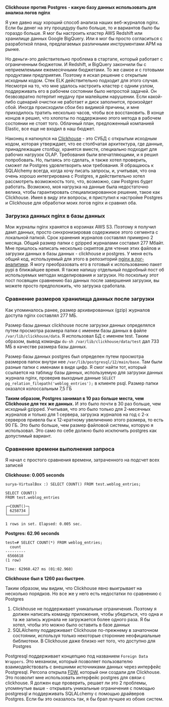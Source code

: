 **Clickhouse** **против** **Postgres** **- какую базу данных использовать для анализа логов** **nginx**

Я уже давно ищу хороший способ анализа наших веб-журналов nginx. Если бы денег на эту процедуру было больше, то и вариантов было бы гораздо больше. Я мог бы настроить кластер AWS Redshift или хранилище данных Google BigQuery. Или я мог бы просто согласиться с разработкой плана, предлагаемых различными инструментами APM на рынке.

Но деньги-это действительно проблема в стартапе, который работает с ограниченным бюджетом. И Redshift, и BigQuery закончили бы с неприемлемыми ежемесячными бюджетами. То же самое и с готовыми продуктами предприятия. Поэтому я искал решение с открытым исходным кодом. Стек ELK действительно подходит для этого случая. Несмотря на то, что мне удалось настроить кластер с одним узлом, поддерживать его в рабочем состоянии было непростой задачей. Он безвозвратно потерпит неудачу при малейшем нарушении. Если какой-либо сценарий очистки не работает и диск заполнится, произойдет сбой. Иногда происходили сбои без видимой причины, и мне приходилось тратить несколько часов, чтобы все восстановить. В конце концов я решил, что хлопоты по поддержанию этого метода в рабочем состоянии не стоят того. Облачный план, предложенный компанией Elastic, все еще не входил в наш бюджет.

Наконец я наткнулся на [Clickhouse](https://clickhouse.tech/) - это СУБД с открытым исходным кодом, которая утверждает, что ее столбчатая архитектура, где данные, принадлежащие столбцу, хранятся вместе, специально подходит для рабочих нагрузок OLAP. Требования были впечатляющими, и я решил попробовать. Но, пытаясь это сделать, я также хотел проверить, сможет ли Postgres удовлетворить мои требования. Я обращаюсь к SQLAlchemy всегда, когда хочу писать запросы, и, учитывая, что она очень хорошо интегрирована с Postgres, я действительно хотел рассмотреть возможность того, что, возможно, сам Postgres будет работать. Возможно, моя нагрузка на данные была недостаточно велика, чтобы гарантировать специализированное решение, такое как Clickhouse. Имея в виду эти вопросы, я приступил к настройке Postgres и Clickhouse для обработки моих логов nginx и сравнил оба.

### Загрузка данных nginx в базы данных

Мои журналы nginx хранятся в корзинах AWS S3. Поэтому я получил дамп данных, просто синхронизировав содержимое этого сегмента с локальной папкой. Срок хранения журналов составлял примерно 2 месяца. Общий размер папки с gzipped журналами составил 277 Мбайт. Мне пришлось написать несколько скриптов для чтения этих файлов и загрузки данных в базы данных - clickhouse и postgres. У меня есть общий код, используемый для этого в репозиторий [nginx в лог-аналитики](https://github.com/SuryaSankar/nginx_log_analytics). Я могу преобразовать его в готовый к использованию пакет pypi в ближайшее время. Я также напишу отдельный подробный пост об используемых методах моделирования и загрузки. Но поскольку этот пост посвящен сравнению баз данных после завершения загрузки, вы можете просто предположить, что загрузка сработала.

### Сравнение размеров хранилища данных после загрузки

Как упоминалось ранее, размер архивированных (gzip) журналов доступа nginx составлял 277 МБ.

Размер базы данных clickhouse после загрузки данных определялся путем просмотра размера папки с именем базы данных в файле `/var/lib/clickhouse/data`. Я использовал БД с именем test. Таким образом, вывод команды `du-sh /var/lib/clickhouse/data/test` дал 733 МБ в качестве размера базы данных.

Размер базы данных postgres был определен путем просмотра размеров папок внутри нее `/var/lib/postgresql/12/main/base`. Там были разные папки с именами в виде цифр. Я смог найти тот, который ссылается на таблицу базы данных, используемую для загрузки данных журнала nginx, проверив выходные данные `SELECT pg_relation_filepath('weblog_entries');` в клиенте psql. Размер папки оказался колоссальным 7,5 ГБ

**Таким образом, Postgres занимал в 10 раз больше места, чем Clickhouse для тех же данных.** И это было почти в 30 раз больше, чем исходный gzipped. Учитывая, что это было только для 2-месячных журналов и только для 1 сервера, загрузка журналов на год с 2-х серверов привела бы к 12-кратному увеличению этого размера, то есть 90 ГБ. Это было больше, чем размер файловой системы, которую я использовал. Это само по себе должно было исключить postgres как допустимый вариант.

### Сравнение времени выполнения запроса

Я начал с простого сравнения времени, затраченного на подсчет всех записей

**Clickhouse: 0.005 seconds**

```
surya-VirtualBox :) SELECT COUNT() FROM test.weblog_entries;

SELECT COUNT()
FROM test.weblog_entries

┌─COUNT()─┐
│ 6258734 │
└─────────┘

1 rows in set. Elapsed: 0.005 sec. 
```

**Postgres: 62.96 seconds**

```
test=# SELECT COUNT(*) FROM weblog_entries;
  count  
---------
 6566618
(1 row)

Time: 62960.427 ms (01:02.960)
```

**Clickhouse** **был в 1260 раз быстрее**.

Таким образом, мы видим, что Clickhouse явно выигрывает на несколько порядков. Но все же у него есть недостатки по сравнению с Postgres

1. Clickhouse не поддерживает уникальные ограничения. Поэтому я должен написать команду приложения, чтобы убедиться, что одна и та же запись журнала не загружается более одного раза. Я бы хотел, чтобы это можно было оставить в базе данных  
2. SQLAlchemy поддерживает Clickhouse по-прежнему в зачаточном состоянии, используя только некоторые сторонние неофициальные библиотеки. В Clickhouse даже близко нет того, что доступно для Postgres

Postgresql поддерживает концепцию под названием `Foreign Data Wrappers`. Это механизм, который позволяет пользователю взаимодействовать с внешними источниками данных через интерфейс Postgresql. Percona открыла [FDW](https://github.com/Percona-Lab/clickhousedb_fdw), который они создали для Clickhouse. Это позволит мне использовать интерфейс postgres для связи с clickhouse. Я должен еще проверить, решает ли это 2 проблемы, упомянутые выше - открывать уникальные ограничения с помощью postgresql и поддерживать SQLALchemy с помощью драйверов Postgres. Если бы это оказалось так, я бы брал лучшее из обоих систем.




